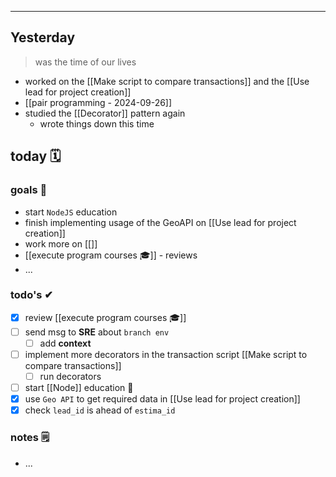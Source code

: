 
---

## Yesterday
> was the time of our lives

- worked on the [[Make script to compare transactions]] and the [[Use lead for project creation]]
- [[pair programming - 2024-09-26]]
- studied the [[Decorator]] pattern again
	- wrote things down this time

## today 🗓

### goals 🏴
- start `NodeJS` education
- finish implementing usage of the GeoAPI on [[Use lead for project creation]]
- work more on [[]]
- [[execute program courses 🎓]] - reviews
- ...

### todo's ✔
- [x] review [[execute program courses 🎓]]
- [ ] send msg to **SRE** about `branch env`
	- [ ] add **context**
- [ ] implement more decorators in the transaction script [[Make script to compare transactions]]
	- [ ] run decorators
- [ ] start [[Node]] education 🎒
- [x] use `Geo API` to get required data in [[Use lead for project creation]]
- [x]  check `lead_id` is ahead of `estima_id`

### notes 🗒
- ...
